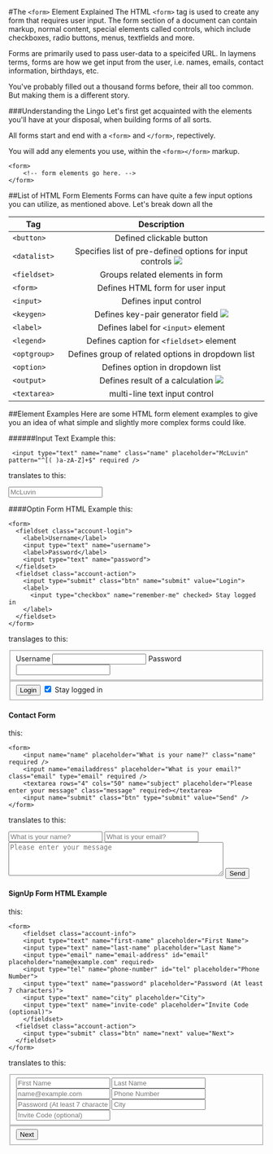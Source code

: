 
#The `<form>` Element Explained
The HTML `<form>` tag is used to create any form that requires user input. The form section of a document can contain markup, normal content, special elements called controls, which include checkboxes, radio buttons, menus, textfields and more.

Forms are primarily used to pass user-data to a speicifed URL. In laymens terms, forms are how we get input from the user, i.e. names, emails, contact information, birthdays, etc. 

You've probably filled out a thousand forms before, their all too common. But making them is a different story. 

###Understanding the Lingo
Let's first get acquainted with the elements you'll have at your disposal, when building forms of all sorts.

All forms start and end with a `<form>` and `</form>`, repectively.

You will add any elements you use, within the `<form></form>` markup.

```
<form>
	<!-- form elements go here. -->
</form>
```

##List of HTML Form Elements
Forms can have quite a few input options you can utilize, as mentioned above. Let's break down all the  

| Tag           | Description   |
| ------------- |:-------------:|
| `<button>`     | Defined clickable button |
| `<datalist>`| Specifies list of pre-defined options for input controls ![](https://developer.blackberry.com/html5/files/apis/v2_2/images/html5_logo_16x16.png) |
| `<fieldset>`| Groups related elements in form  |
| `<form>`| Defines HTML form for user input  |
| `<input>`| Defines input control  |
| `<keygen>`| Defines key-pair generator field ![](https://developer.blackberry.com/html5/files/apis/v2_2/images/html5_logo_16x16.png)  |
| `<label>`| Defines label for `<input>` element  |
| `<legend>`| Defines caption for `<fieldset>` element  |
| `<optgroup>`| Defines group of related options in dropdown list  |
| `<option>`| Defines option in dropdown list       |
| `<output>`   | Defines result of a calculation ![](https://developer.blackberry.com/html5/files/apis/v2_2/images/html5_logo_16x16.png)  |
| `<textarea>`| multi-line text input control      |



##Element Examples
Here are some HTML form element examples to give you an idea of what simple and slightly more complex forms could like.  

######Input Text Example
this: 

```
 <input type="text" name="name" class="name" placeholder="McLuvin" pattern="^[( )a-zA-Z]+$" required />
```
translates to this:

 <input type="text" name="name" class="name" placeholder="McLuvin" pattern="^[( )a-zA-Z]+$" required />
 
####Optin Form HTML Example
this: 

```
<form>
  <fieldset class="account-login">
    <label>Username</label>
    <input type="text" name="username">
    <label>Password</label>
    <input type="text" name="password">
  </fieldset>
  <fieldset class="account-action">
    <input type="submit" class="btn" name="submit" value="Login">
    <label>
      <input type="checkbox" name="remember-me" checked> Stay logged in
    </label>
  </fieldset>
</form>
```
translages to this: 
<form>
  <fieldset class="account-login">
    <label>Username</label>
    <input type="text" name="username">
    <label>Password</label>
    <input type="text" name="password">
  </fieldset>
  <fieldset class="account-action">
    <input type="submit" class="btn" name="submit" value="Login">
    <label>
      <input type="checkbox" name="remember-me" checked> Stay logged in
    </label>
  </fieldset>
</form>



#### Contact Form
this: 

```
<form>
	<input name="name" placeholder="What is your name?" class="name" required />
	<input name="emailaddress" placeholder="What is your email?" class="email" type="email" required />
    <textarea rows="4" cols="50" name="subject" placeholder="Please enter your message" class="message" required></textarea>
    <input name="submit" class="btn" type="submit" value="Send" />
</form>
```
translates to this:

<form>
	<input name="name" placeholder="What is your name?" class="name" required />
	<input name="emailaddress" placeholder="What is your email?" class="email" type="email" required />
    <textarea rows="4" cols="50" name="subject" placeholder="Please enter your message" class="message" required></textarea>
    <input name="submit" class="btn" type="submit" value="Send" />
</form>

#### SignUp Form HTML Example
this:

```
<form>   
    <fieldset class="account-info">  
    <input type="text" name="first-name" placeholder="First Name">
    <input type="text" name="last-name" placeholder="Last Name">
    <input type="email" name="email-address" id="email" placeholder="name@example.com" required>
    <input type="tel" name="phone-number" id="tel" placeholder="Phone Number">
    <input type="text" name="password" placeholder="Password (At least 7 characters)">
    <input type="text" name="city" placeholder="City">
    <input type="text" name="invite-code" placeholder="Invite Code (optional)">
    </fieldset>
  <fieldset class="account-action">
    <input type="submit" class="btn" name="next" value="Next">
  </fieldset>
</form>

```

translates to this:

<form>   
    <fieldset class="account-info">  
    <input type="text" name="first-name" placeholder="First Name">
    <input type="text" name="last-name" placeholder="Last Name">
    <input type="email" name="email-address" id="email" placeholder="name@example.com" required>
    <input type="tel" name="phone-number" id="tel" placeholder="Phone Number">
    <input type="text" name="password" placeholder="Password (At least 7 characters)">
    <input type="text" name="city" placeholder="City">
    <input type="text" name="invite-code" placeholder="Invite Code (optional)">
    </fieldset>
  <fieldset class="account-action">
    <input type="submit" class="btn" name="next" value="Next">
  </fieldset>
</form>








